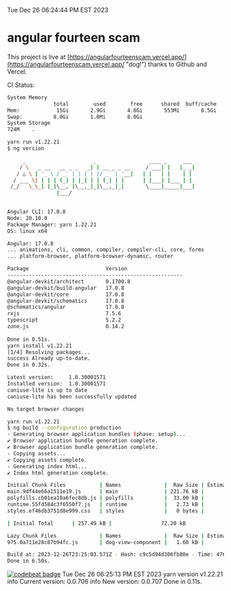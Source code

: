 Tue Dec 26 06:24:44 PM EST 2023

# angular fourteen scam


This project is live at [https://angularfourteenscam.vercel.app/](https://angularfourteenscam.vercel.app/ "dog!") thanks to Github and Vercel.

CI Status: 

```bash
System Memory
               total        used        free      shared  buff/cache   available
Mem:            15Gi       2.9Gi       4.8Gi       553Mi       8.5Gi        12Gi
Swap:          8.0Gi       1.0Mi       8.0Gi
System Storage
724M	.
```
```bash
yarn run v1.22.21
$ ng version

     _                      _                 ____ _     ___
    / \   _ __   __ _ _   _| | __ _ _ __     / ___| |   |_ _|
   / △ \ | '_ \ / _` | | | | |/ _` | '__|   | |   | |    | |
  / ___ \| | | | (_| | |_| | | (_| | |      | |___| |___ | |
 /_/   \_\_| |_|\__, |\__,_|_|\__,_|_|       \____|_____|___|
                |___/
    

Angular CLI: 17.0.8
Node: 20.10.0
Package Manager: yarn 1.22.21
OS: linux x64

Angular: 17.0.8
... animations, cli, common, compiler, compiler-cli, core, forms
... platform-browser, platform-browser-dynamic, router

Package                         Version
---------------------------------------------------------
@angular-devkit/architect       0.1700.8
@angular-devkit/build-angular   17.0.8
@angular-devkit/core            17.0.8
@angular-devkit/schematics      17.0.8
@schematics/angular             17.0.8
rxjs                            7.5.6
typescript                      5.2.2
zone.js                         0.14.2
    
Done in 0.51s.
yarn install v1.22.21
[1/4] Resolving packages...
success Already up-to-date.
Done in 0.32s.
```
```bash
Latest version:     1.0.30001571
Installed version:  1.0.30001571
caniuse-lite is up to date
caniuse-lite has been successfully updated

No target browser changes
```
```bash
yarn run v1.22.21
$ ng build --configuration production
- Generating browser application bundles (phase: setup)...
✔ Browser application bundle generation complete.
✔ Browser application bundle generation complete.
- Copying assets...
✔ Copying assets complete.
- Generating index html...
✔ Index html generation complete.

Initial Chunk Files           | Names              |  Raw Size | Estimated Transfer Size
main.9df44e66a1511e19.js      | main               | 221.76 kB |                60.28 kB
polyfills.cb01ea10a6fec8db.js | polyfills          |  33.00 kB |                10.66 kB
runtime.55fd584c3f6550f7.js   | runtime            |   2.73 kB |                 1.27 kB
styles.ef46db3751d8e999.css   | styles             |   0 bytes |                       -

| Initial Total      | 257.49 kB |                72.20 kB

Lazy Chunk Files              | Names              |  Raw Size | Estimated Transfer Size
975.0a711e28c87b94fc.js       | dog-view-component |   1.60 kB |               805 bytes

Build at: 2023-12-26T23:25:03.571Z - Hash: c9c5d94d306fb80e - Time: 4767ms
Done in 6.50s.
```
[![codebeat badge](https://codebeat.co/badges/8cb3c84a-d002-4f78-98dd-3540260c751a)](https://codebeat.co/projects/github-com-kfedora-angularfourteenscam-master)
Tue Dec 26 06:25:13 PM EST 2023
yarn version v1.22.21
info Current version: 0.0.706
info New version: 0.0.707
Done in 0.11s.
